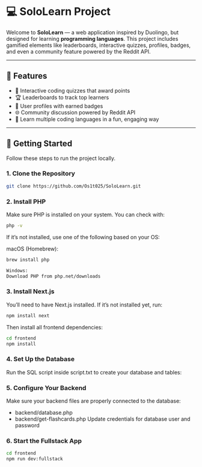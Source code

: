 # 💻 SoloLearn Project

Welcome to **SoloLearn** — a web application inspired by Duolingo, but designed for learning **programming languages**. This project includes gamified elements like leaderboards, interactive quizzes, profiles, badges, and even a community feature powered by the Reddit API.

---

## 🚀 Features

- 🎯 Interactive coding quizzes that award points  
- 🏆 Leaderboards to track top learners  
- 👤 User profiles with earned badges  
- 🌐 Community discussion powered by Reddit API  
- 🧠 Learn multiple coding languages in a fun, engaging way  

---

## 🔧 Getting Started

Follow these steps to run the project locally.

### 1. Clone the Repository
```bash
git clone https://github.com/Os1t025/SoloLearn.git
```
### 2. Install PHP
Make sure PHP is installed on your system. You can check with:
```bash
php -v
```
If it’s not installed, use one of the following based on your OS:

macOS (Homebrew):
```bash
brew install php

Windows:
Download PHP from php.net/downloads
```
### 3. Install Next.js
You’ll need to have Next.js installed. If it’s not installed yet, run:
```bash
npm install next
```
Then install all frontend dependencies:
```bash
cd frontend
npm install
```
### 4. Set Up the Database
Run the SQL script inside script.txt to create your database and tables:

### 5. Configure Your Backend
Make sure your backend files are properly connected to the database:
-  backend/database.php 
-  backend/get-flashcards.php
Update credentials for database user and password

### 6. Start the Fullstack App
```bash
cd frontend
npm run dev:fullstack
```
